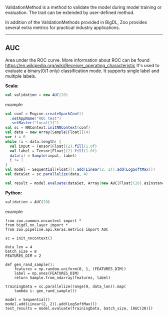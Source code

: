 ValidationMethod is a method to validate the model during model training or evaluation.
The trait can be extended by user-defined method.

In addition of the ValidationMethods provided in BigDL, Zoo provides several extra metrics for practical industry applications.

---
## AUC ####
Area under the ROC curve. More information about ROC can be found https://en.wikipedia.org/wiki/Receiver_operating_characteristic
It's used to evaluate a binary(0/1 only) classification mode. It supports single label and multiple labels.

**Scala:**
```scala
val validation = new AUC(20)
```
example
```scala
val conf = Engine.createSparkConf()
  .setAppName("AUC test")
  .setMaster("local[1]")
val sc = NNContext.initNNContext(conf)
val data = new Array[Sample[Float]](4)
var i = 0
while (i < data.length) {
  val input = Tensor[Float](2).fill(1.0f)
  val label = Tensor[Float](2).fill(1.0f)
  data(i) = Sample(input, label)
  i += 1
}
val model = Sequential[Float]().add(Linear(2, 2)).add(LogSoftMax())
val dataSet = sc.parallelize(data, 4)

val result = model.evaluate(dataSet, Array(new AUC[Float](20).asInstanceOf[ValidationMethod[Float]]))
```

**Python:**
```python
validation = AUC(20)
```
example
```
from zoo.common.nncontext import *
from bigdl.nn.layer import *
from zoo.pipeline.api.keras.metrics import AUC

sc = init_nncontext()

data_len = 4
batch_size = 8
FEATURES_DIM = 2

def gen_rand_sample():
    features = np.random.uniform(0, 1, (FEATURES_DIM))
    label = np.ones(FEATURES_DIM)
    return Sample.from_ndarray(features, label)

trainingData = sc.parallelize(range(0, data_len)).map(
    lambda i: gen_rand_sample())

model = Sequential()
model.add(Linear(2, 2)).add(LogSoftMax())
test_results = model.evaluate(trainingData, batch_size, [AUC(20)])

```
